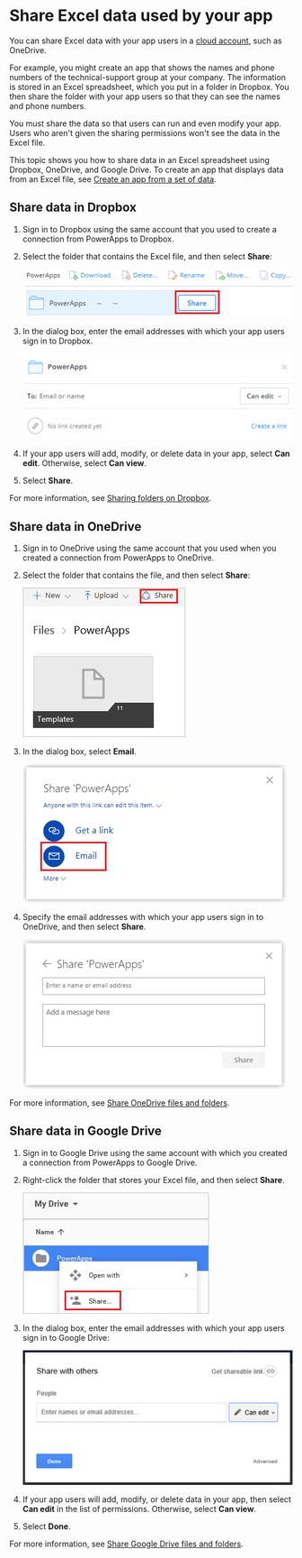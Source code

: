 <properties
    pageTitle="Share Excel files used by an app | Microsoft PowerApps"
    description="Share Excel files in Dropbox, OneDrive, and Google Drive. Users can edit and can view files and folders."
    services=""
    suite="powerapps"
    documentationCenter="na"
    authors="RickSaling"
    manager="anneta"
    editor=""
    tags=""
 />
<tags
    ms.service="powerapps"
    ms.devlang="na"
    ms.topic="article"
    ms.tgt_pltfrm="na"
    ms.workload="na"
    ms.date="03/06/2017"
    ms.author="ricksal"/>

# Share Excel data used by your app #
You can share Excel data with your app users in a [cloud account](cloud-storage-blob-connections.md), such as OneDrive.

For example, you might create an app that shows the names and phone numbers of the technical-support group at your company. The information is stored in an Excel spreadsheet, which you put in a folder in Dropbox. You then share the folder with your app users so that they can see the names and phone numbers.

You must share the data so that users can run and even modify your app. Users who aren't given the sharing permissions won't see the data in the Excel file.

This topic shows you how to share data in an Excel spreadsheet using Dropbox, OneDrive, and Google Drive. To create an app that displays data from an Excel file, see [Create an app from a set of data](get-started-create-from-data.md).

## Share data in Dropbox ##

1. Sign in to Dropbox using the same account that you used to create a connection from PowerApps to Dropbox.

2. Select the folder that contains the Excel file, and then select **Share**:  

	![Share command](./media/share-app-data/dropbox-share.png)

3. In the dialog box, enter the email addresses with which your app users sign in to Dropbox.  

	![Share on Dropbox](./media/share-app-data/dropbox-perms.png)

4. If your app users will add, modify, or delete data in your app,  select **Can edit**. Otherwise, select **Can view**.

5. Select **Share**.

For more information, see [Sharing folders on Dropbox](https://www.dropbox.com/en/help/19).

## Share data in OneDrive ##
1. Sign in to OneDrive using the same account that you used when you created a connection from PowerApps to OneDrive.

1. Select the folder that contains the file, and then select **Share**:  

	![Share command](./media/share-app-data/onedrive-share.png)

1. In the dialog box, select **Email**.

	![Share by email](./media/share-app-data/onedrive-email.png)

1. Specify the email addresses with which your app users sign in to OneDrive, and then select **Share**.  

	![Specify a user](./media/share-app-data/onedrive-perms.png)

For more information, see [Share OneDrive files and folders](https://support.office.com/article/Share-OneDrive-files-and-folders-and-change-permissions-9fcc2f7d-de0c-4cec-93b0-a82024800c07).

## Share data in Google Drive ##
1. Sign in to Google Drive using the same account with which you created a connection from PowerApps to Google Drive.

1. Right-click the folder that stores your Excel file, and then select **Share**.  

	![Share command](./media/share-app-data/googledrive-share.png)

1. In the dialog box, enter the email addresses with which your app users sign in to Google Drive:  

	![Specify a user](./media/share-app-data/googledrive-perms.png)

1. If your app users will add, modify, or delete data in your app, then select **Can edit** in the list of permissions. Otherwise, select **Can view**.

1. Select **Done**.

For more information, see [Share Google Drive files and folders](https://support.google.com/drive/answer/2494822).
